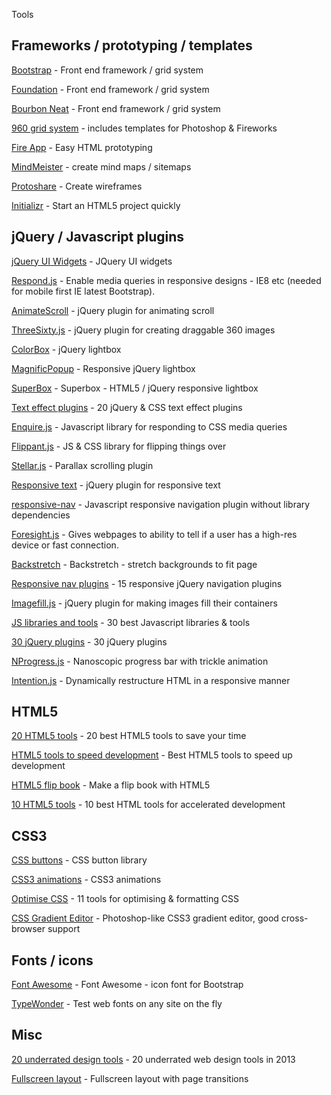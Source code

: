 Tools

## Frameworks / prototyping / templates

[Bootstrap](http://getbootstrap.com) - Front end framework / grid system

[Foundation](http://foundation.zurb.com) - Front end framework / grid system

[Bourbon Neat](http://neat.bourbon.io) - Front end framework / grid system

[960 grid system](http://960.gs) - includes templates for Photoshop & Fireworks

[Fire App](http://fireapp.handlino.com) - Easy HTML prototyping

[MindMeister](http://www.mindmeister.com) - create mind maps / sitemaps

[Protoshare](http://www.protoshare.com) - Create wireframes

[Initializr](http://www.initializr.com) - Start an HTML5 project quickly

## jQuery / Javascript plugins

[jQuery UI Widgets](http://wijmo.com ) - JQuery UI widgets

[Respond.js](https://github.com/scottjehl/Respond) - Enable media queries in responsive designs - IE8 etc (needed for mobile first IE latest Bootstrap).

[AnimateScroll](http://plugins.compzets.com/animatescroll/) - jQuery plugin for animating scroll

[ThreeSixty.js](http://nick-jonas.github.io/threesixtyjs/) - jQuery plugin for creating draggable 360 images 

[ColorBox](http://www.jacklmoore.com/colorbox/) - jQuery lightbox

[MagnificPopup](http://dimsemenov.com/plugins/magnific-popup/) - Responsive jQuery lightbox

[SuperBox](http://www.nacodes.com/2013/03/21/SuperBox-the-re-imagined-lightbox-gallery) - Superbox - HTML5 / jQuery responsive lightbox

[Text effect plugins](http://inspiretrends.com/20-jquery-and-css-text-effect-plugins/) - 20 jQuery & CSS text effect plugins

[Enquire.js](http://wicky.nillia.ms/enquire.js/) - Javascript library for responding to CSS media queries

[Flippant.js](http://labs.mintchaos.com/flippant.js/) - JS & CSS library for flipping things over

[Stellar.js](http://markdalgleish.com/projects/stellar.js/) - Parallax scrolling plugin

[Responsive text](http://www.nacodes.com/2013/08/16/Responsive-Text-jQuery-Plugin-for-Responsive-Texts) - jQuery plugin for responsive text

[responsive-nav](http://responsive-nav.com) - Javascript responsive navigation plugin without library dependencies

[Foresight.js](https://github.com/adamdbradley/foresight.js) - Gives webpages to ability to tell if a user has a high-res device or fast connection.

[Backstretch](http://srobbin.com/jquery-plugins/backstretch/) - Backstretch - stretch backgrounds to fit page

[Responsive nav plugins](http://inspiretrends.com/responsive-jquery-navigation-plugins/) - 15 responsive jQuery navigation plugins

[Imagefill.js](http://johnpolacek.github.io/imagefill.js/) - jQuery plugin for making images fill their containers

[JS libraries and tools](http://inspiretrends.com/best-javascript-libraries-and-tools) - 30 best Javascript libraries & tools

[30 jQuery plugins](http://www.designerledger.com/jquery-plugins-designers-should-check-today/) - 30 jQuery plugins

[NProgress.js](http://ricostacruz.com/nprogress/) - Nanoscopic progress bar with trickle animation

[Intention.js](http://intentionjs.com) - Dynamically restructure HTML in a responsive manner


## HTML5

[20 HTML5 tools](http://inspiretrends.com/best-html5-development-tools/) - 20 best HTML5 tools to save your time

[HTML5 tools to speed development](http://webrevisions.com/tutorials/html5/best-html5-tools-to-speed-up-development/) - Best HTML5 tools to speed up development

[HTML5 flip book](http://www.turnjs.com/#) - Make a flip book with HTML5 

[10 HTML5 tools](http://codegeekz.com/best-html5-tools/) - 10 best HTML tools for accelerated development

 
## CSS3

[CSS buttons](https://github.com/alexhartley/Buttons) - CSS button library

[CSS3 animations](http://daneden.me/animate/) - CSS3 animations

[Optimise CSS](http://inspiretrends.com/11-tools-for-optimizing-and-formatting-css-code/) - 11 tools for optimising & formatting CSS

[CSS Gradient Editor](http://www.colorzilla.com/gradient-editor/) - Photoshop-like CSS3 gradient editor, good cross-browser support

## Fonts / icons

[Font Awesome](http://fortawesome.github.io/Font-Awesome/) - Font Awesome - icon font for Bootstrap

[TypeWonder](http://typewonder.com) - Test web fonts on any site on the fly


## Misc 

[20 underrated design tools](http://spyderweb.co/blog/2013/08/20/underrated-web-design-tools-2013/) - 20 underrated web design tools in 2013

[Fullscreen layout](http://www.nacodes.com/2013/04/23/Fullscreen-Layout-with-Page-Transitions) - Fullscreen layout with page transitions 
